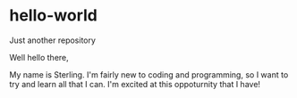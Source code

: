 # hello-world
Just another repository

Well hello there,

My name is Sterling.  I'm fairly new to coding and programming, so I want to try and learn all that I can.
I'm excited at this oppoturnity that I have!
